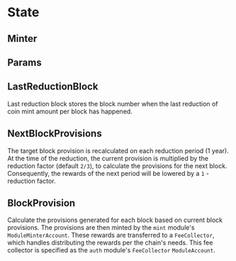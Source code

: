 # State

## Minter

## Params

## LastReductionBlock

Last reduction block stores the block number when the last reduction of
coin mint amount per block has happened.

## NextBlockProvisions

The target block provision is recalculated on each reduction period
(1 year). At the time of the reduction, the current provision is
multiplied by the reduction factor (default `2/3`), to calculate the
provisions for the next block. Consequently, the rewards of the next
period will be lowered by a `1` - reduction factor.

## BlockProvision

Calculate the provisions generated for each block based on current block
provisions. The provisions are then minted by the `mint` module's
`ModuleMinterAccount`. These rewards are transferred to a
`FeeCollector`, which handles distributing the rewards per the chain's needs.
This fee collector is specified as the `auth` module's `FeeCollector` `ModuleAccount`.
